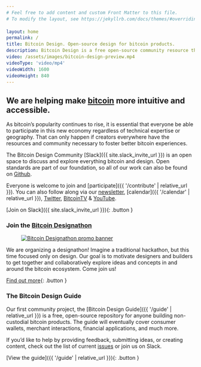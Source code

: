 ```yaml
---
# Feel free to add content and custom Front Matter to this file.
# To modify the layout, see https://jekyllrb.com/docs/themes/#overriding-theme-defaults

layout: home
permalink: /
title: Bitcoin Design. Open-source design for bitcoin products.
description: Bitcoin Design is a free open-source community resource that helps designers and developers working on bitcoin-products to create better experiences, faster.
video: /assets/images/bitcoin-design-preview.mp4
videoType: 'video/mp4'
videoWidth: 1600
videoHeight: 840
---
```


## We are helping make [bitcoin](https://bitcoin.org) more intuitive and accessible.

As bitcoin’s popularity continues to rise, it is essential that everyone be able to participate in this new economy regardless of technical expertise or geography. That can only happen if creators everywhere have the resources and community necessary to foster better bitcoin experiences.

The Bitcoin Design Community [Slack]({{ site.slack_invite_url }}) is an open space to discuss and explore everything bitcoin and design. Open standards are part of our foundation, so all of our work can also be found on [Github](https://github.com/BitcoinDesign).

Everyone is welcome to join and [participate]({{ '/contribute' | relative_url }}). You can also follow along via our [newsletter](https://bitcoindesign.substack.com), [calendar]({{ '/calendar' | relative_url }}), [Twitter](https://twitter.com/bitcoin_design), [BitcoinTV](https://bitcointv.com/a/bitcoin_design/video-channels) & [YouTube](https://www.youtube.com/c/BitcoinDesign).

[Join on Slack]({{ site.slack_invite_url }}){: .button }

<!--

A temporary insertion to promo the designathon.
Using HTML instead of markdown to make the image a link.

-->
### Join the [Bitcoin Designathon](https://event.bitcoin.design)

<figure>
    <a href="https://event.bitcoin.design" target="_blank">
        <picture>
            <source media="(max-width: 639px)" srcset="/assets/images/home/designathon-mobile.png 1x, /assets/images/home/designathon-mobile@2x.png 2x">
            <img src="/assets/images/home/designathon.png" srcset="/assets/images/home/designathon.png 1x, /assets/images/home/designathon@2x.png 2x" alt="Bitcoin Designathon promo banner" width="800" height="367" loading="lazy">
        </picture>
    </a>
</figure>

We are organizing a designathon! Imagine a traditional hackathon, but this time focused only on design. Our goal is to motivate designers and builders to get together and collaboratively explore ideas and concepts in and around the bitcoin ecosystem. Come join us!

[Find out more](https://event.bitcoin.design){: .button }

### The Bitcoin Design Guide

Our first community project, the [Bitcoin Design Guide]({{ '/guide' | relative_url }}) is a free, open-source repository for anyone building non-custodial bitcoin products. The guide will eventually cover consumer wallets, merchant interactions, financial applications, and much more.

If you’d like to help by providing feedback, submitting ideas, or creating content, check out the list of current [issues](https://github.com/BitcoinDesign/Guide/issues) or join us on Slack.

[View the guide]({{ '/guide' | relative_url }}){: .button }
